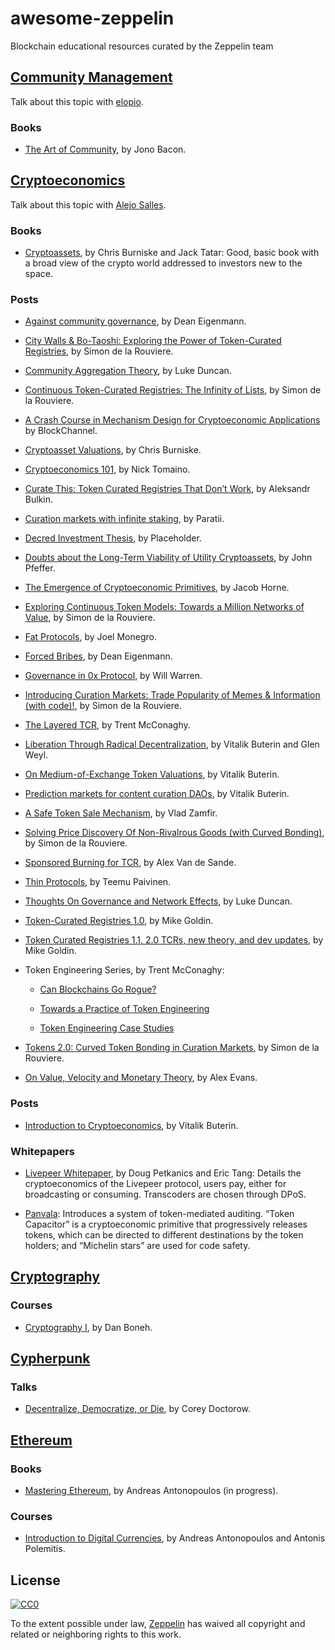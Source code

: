 # awesome-zeppelin

Blockchain educational resources curated by the Zeppelin team

## [Community Management](https://en.wikipedia.org/wiki/Community_Management)

Talk about this topic with [elopio](https://github.com/elopio).

### Books

* [The Art of Community](http://www.artofcommunityonline.org/), by Jono Bacon.

## [Cryptoeconomics](https://en.wikipedia.org/wiki/Cryptoeconomics)

Talk about this topic with [Alejo Salles](https://github.com/fiiiu).

### Books

* [Cryptoassets](https://www.bitcoinandbeyond.com/), by Chris Burniske and Jack Tatar: Good, basic book with a broad view of the crypto world addressed to investors new to the space.

### Posts

* [Against community governance](https://medium.com/@decanus/against-community-governance-326dc82b27d3), by Dean Eigenmann.

* [City Walls & Bo-Taoshi: Exploring the Power of Token-Curated Registries](https://medium.com/@simondlr/city-walls-bo-taoshi-exploring-the-power-of-token-curated-registries-588f208c17d5), by Simon de la Rouviere.

* [Community Aggregation Theory](https://blog.aragon.org/community-aggregation-theory-973a283c7226/), by Luke Duncan.

* [Continuous Token-Curated Registries: The Infinity of Lists](https://medium.com/@simondlr/continuous-token-curated-registries-the-infinity-of-lists-69024c9eb70d), by Simon de la Rouviere.

* [A Crash Course in Mechanism Design for Cryptoeconomic Applications](https://medium.com/blockchannel/a-crash-course-in-mechanism-design-for-cryptoeconomic-applications-a9f06ab6a976) by BlockChannel.

* [Cryptoasset Valuations](https://medium.com/@cburniske/cryptoasset-valuations-ac83479ffca7), by Chris Burniske.

* [Cryptoeconomics 101](https://thecontrol.co/cryptoeconomics-101-e5c883e9a8ff), by Nick Tomaino.

* [Curate This: Token Curated Registries That Don’t Work](https://blog.coinfund.io/curate-this-token-curated-registries-that-dont-work-d76370b77150), by Aleksandr Bulkin.

* [Curation markets with infinite staking](https://medium.com/paratii/curation-markets-infinite-staking-247e8b72caa3), by Paratii.

* [Decred Investment Thesis](https://www.placeholder.vc/blog/2018/5/12/decred-investment-thesis), by Placeholder.

* [Doubts about the Long-Term Viability of Utility Cryptoassets](https://medium.com/john-pfeffer/doubts-about-the-long-term-viability-of-utility-cryptoassets-db04350b1f55), by John Pfeffer.

* [The Emergence of Cryptoeconomic Primitives](https://blog.coinbase.com/the-emergence-of-cryptoeconomic-primitives-14ef3300cc10), by Jacob Horne.

* [Exploring Continuous Token Models: Towards a Million Networks of Value](https://media.consensys.net/exploring-continuous-token-models-towards-a-million-networks-of-value-fff153175776), by Simon de la Rouviere.

* [Fat Protocols](https://www.usv.com/blog/fat-protocols), by Joel Monegro.

* [Forced Bribes](https://medium.com/the-ethereum-name-service/forced-bribes-88ae18f108e), by Dean Eigenmann.

* [Governance in 0x Protocol](https://blog.0xproject.com/governance-in-0x-protocol-86779ae5809e), by Will Warren.

* [Introducing Curation Markets: Trade Popularity of Memes & Information (with code)!](https://medium.com/@simondlr/introducing-curation-markets-trade-popularity-of-memes-information-with-code-70bf6fed9881), by Simon de la Rouviere.

* [The Layered TCR](https://blog.oceanprotocol.com/the-layered-tcr-56cc5b4cdc45), by Trent McConaghy.

* [Liberation Through Radical Decentralization](https://medium.com/@VitalikButerin/liberation-through-radical-decentralization-22fc4bedc2ac), by Vitalik Buterin and Glen Weyl.

* [On Medium-of-Exchange Token Valuations](https://vitalik.ca/general/2017/10/17/moe.html), by Vitalik Buterin.

* [Prediction markets for content curation DAOs](https://ethresear.ch/t/prediction-markets-for-content-curation-daos/1312), by Vitalik Buterin.

* [A Safe Token Sale Mechanism](https://medium.com/@Vlad_Zamfir/a-safe-token-sale-mechanism-8d73c430ddd1), by Vlad Zamfir.

* [Solving Price Discovery Of Non-Rivalrous Goods (with Curved Bonding)](https://medium.com/@simondlr/solving-price-discovery-of-non-rivalrous-goods-with-curved-bonding-27b2186d55d5), by Simon de la Rouviere.

* [Sponsored Burning for TCR](https://medium.com/@avsa/sponsored-burning-for-tcr-c0ab08eef9d4), by Alex Van de Sande.

* [Thin Protocols](https://blog.zeppelin.solutions/thin-protocols-cc872258379f), by Teemu Paivinen.

* [Thoughts On Governance and Network Effects](https://blog.aragon.org/thoughts-on-governance-and-network-effects-f40fda3e3f98/), by Luke Duncan.

* [Token-Curated Registries 1.0](https://medium.com/@ilovebagels/token-curated-registries-1-0-61a232f8dac7), by Mike Goldin.

* [Token Curated Registries 1.1, 2.0 TCRs, new theory, and dev updates](https://medium.com/@ilovebagels/token-curated-registries-1-1-2-0-tcrs-new-theory-and-dev-updates-34c9f079f33d), by Mike Goldin.

* Token Engineering Series, by Trent McConaghy:

  * [Can Blockchains Go Rogue?](https://blog.oceanprotocol.com/can-blockchains-go-rogue-5134300ce790)

  * [Towards a Practice of Token Engineering](https://blog.oceanprotocol.com/towards-a-practice-of-token-engineering-b02feeeff7ca)

  * [Token Engineering Case Studies](https://blog.oceanprotocol.com/token-engineering-case-studies-b44267e68f4)

* [Tokens 2.0: Curved Token Bonding in Curation Markets](https://medium.com/@simondlr/tokens-2-0-curved-token-bonding-in-curation-markets-1764a2e0bee5), by Simon de la Rouviere.

* [On Value, Velocity and Monetary Theory](https://medium.com/blockchannel/on-value-velocity-and-monetary-theory-a-new-approach-to-cryptoasset-valuations-32c9b22e3b6f), by Alex Evans.

### Posts

* [Introduction to Cryptoeconomics](https://www.youtube.com/watch?v=pKqdjaH1dRo), by Vitalik Buterin.

### Whitepapers

* [Livepeer Whitepaper](https://github.com/livepeer/wiki/blob/master/WHITEPAPER.md), by Doug Petkanics and Eric Tang: Details the cryptoeconomics of the Livepeer protocol, users pay, either for broadcasting or consuming. Transcoders are chosen through DPoS.

* [Panvala](https://www.panvala.com/panvala-whitepaper.pdf): Introduces a system of token-mediated auditing. “Token Capacitor” is a cryptoeconomic primitive that progressively releases tokens, which can be directed to different destinations by the token holders; and “Michelin stars” are used for code safety.

## [Cryptography](https://en.wikipedia.org/wiki/Cryptography)

### Courses

* [Cryptography I](https://www.coursera.org/learn/crypto), by Dan Boneh.

## [Cypherpunk](https://en.wikipedia.org/wiki/Cypherpunk)

### Talks

* [Decentralize, Democratize, or Die](https://youtu.be/JE4yoU6ssi8), by Corey Doctorow.

## [Ethereum](https://en.wikipedia.org/wiki/Ethereum)

### Books

* [Mastering Ethereum](https://github.com/ethereumbook/ethereumbook), by Andreas Antonopoulos (in progress).

### Courses

* [Introduction to Digital Currencies](https://digitalcurrency.unic.ac.cy/free-introductory-mooc/), by Andreas Antonopoulos and Antonis Polemitis.

## License

[![CC0](http://mirrors.creativecommons.org/presskit/buttons/88x31/svg/cc-zero.svg)](https://creativecommons.org/publicdomain/zero/1.0/)

To the extent possible under law, [Zeppelin](https://zeppelin.solutions) has waived all copyright and related or neighboring rights to this work.

